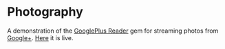 # Photography
A demonstration of
the [GooglePlus Reader](https://github.com/IvanUkhov/googleplus-reader) gem
for streaming photos from [Google+](https://plus.google.com/).
[Here](http://ivanukhov.com) it is live.
